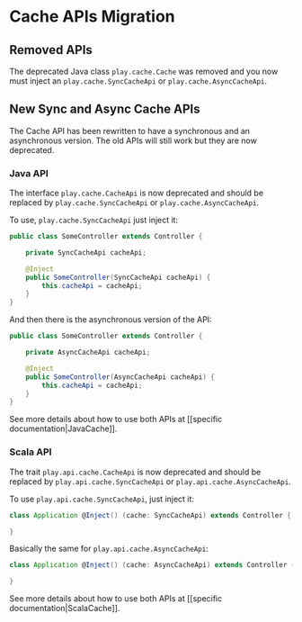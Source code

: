 # Cache APIs Migration

## Removed APIs

The deprecated Java class `play.cache.Cache` was removed and you now must inject an `play.cache.SyncCacheApi` or `play.cache.AsyncCacheApi`.

## New Sync and Async Cache APIs

The Cache API has been rewritten to have a synchronous and an asynchronous version. The old APIs will still work but they are now deprecated. 

### Java API

The interface `play.cache.CacheApi` is now deprecated and should be replaced by `play.cache.SyncCacheApi` or `play.cache.AsyncCacheApi`.

To use, `play.cache.SyncCacheApi` just inject it:

```java
public class SomeController extends Controller {

    private SyncCacheApi cacheApi;

    @Inject
    public SomeController(SyncCacheApi cacheApi) {
        this.cacheApi = cacheApi;
    }
}
```

And then there is the asynchronous version of the API:

```java
public class SomeController extends Controller {

    private AsyncCacheApi cacheApi;

    @Inject
    public SomeController(AsyncCacheApi cacheApi) {
        this.cacheApi = cacheApi;
    }
}
```

See more details about how to use both APIs at [[specific documentation|JavaCache]].

### Scala API

The trait `play.api.cache.CacheApi` is now deprecated and should be replaced by `play.api.cache.SyncCacheApi` or `play.api.cache.AsyncCacheApi`.

To use `play.api.cache.SyncCacheApi`, just inject it:

```scala
class Application @Inject() (cache: SyncCacheApi) extends Controller {

}
```

Basically the same for `play.api.cache.AsyncCacheApi`:
 
```scala
class Application @Inject() (cache: AsyncCacheApi) extends Controller {

}
```

See more details about how to use both APIs at [[specific documentation|ScalaCache]].